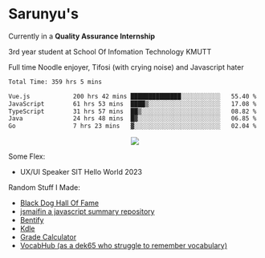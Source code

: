 # Sarunyu's
<p>Currently in a <strong>Quality Assurance Internship</strong></p>
<p>3rd year student at School Of Infomation Technology KMUTT</p>
<p>Full time Noodle enjoyer, Tifosi (with crying noise) and Javascript hater</p>

<!--START_SECTION:waka-->

```txt
Total Time: 359 hrs 5 mins

Vue.js            200 hrs 42 mins ██████████████░░░░░░░░░░░   55.40 %
JavaScript        61 hrs 53 mins  ████▒░░░░░░░░░░░░░░░░░░░░   17.08 %
TypeScript        31 hrs 57 mins  ██▒░░░░░░░░░░░░░░░░░░░░░░   08.82 %
Java              24 hrs 48 mins  █▓░░░░░░░░░░░░░░░░░░░░░░░   06.85 %
Go                7 hrs 23 mins   ▓░░░░░░░░░░░░░░░░░░░░░░░░   02.04 %
```

<!--END_SECTION:waka-->
<div align=center>
  <img src="https://skillicons.dev/icons?i=typescript,javascript,nodejs,java,spring,react,vue,mysql,mongodb,docker,linux" />
</div>

Some Flex:
- UX/UI Speaker SIT Hello World 2023

Random Stuff I Made:
- [Black Dog Hall Of Fame](https://bdoghalloffame.vercel.app/)
- [jsmaifin a javascript summary repository](https://github.com/ssarunyu/js-maifin)
- [Bentify](https://bentify.vercel.app/)
- [Kdle](https://kdle.vercel.app/)
- [Grade Calculator](https://grade-calculator-virid.vercel.app/)
- [VocabHub (as a dek65 who struggle to remember vocabulary)](https://vocabhub.vercel.app/)
